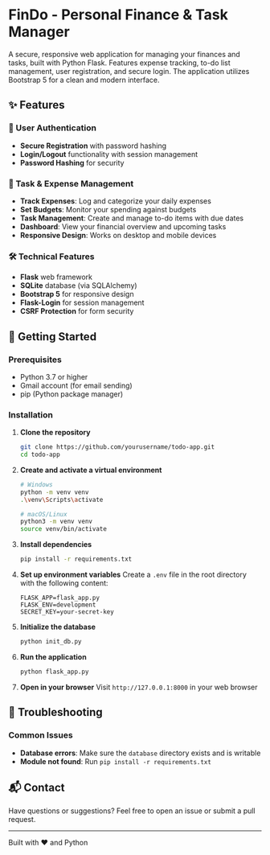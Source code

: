 # FinDo - Personal Finance & Task Manager

A secure, responsive web application for managing your finances and tasks, built with Python Flask. Features expense tracking, to-do list management, user registration, and secure login. The application utilizes Bootstrap 5 for a clean and modern interface.

## ✨ Features

### 🔐 User Authentication
- **Secure Registration** with password hashing
- **Login/Logout** functionality with session management
- **Password Hashing** for security

### 📝 Task & Expense Management
- **Track Expenses**: Log and categorize your daily expenses
- **Set Budgets**: Monitor your spending against budgets
- **Task Management**: Create and manage to-do items with due dates
- **Dashboard**: View your financial overview and upcoming tasks
- **Responsive Design**: Works on desktop and mobile devices

### 🛠️ Technical Features
- **Flask** web framework
- **SQLite** database (via SQLAlchemy)
- **Bootstrap 5** for responsive design
- **Flask-Login** for session management
- **CSRF Protection** for form security

## 🚀 Getting Started

### Prerequisites
- Python 3.7 or higher
- Gmail account (for email sending)
- pip (Python package manager)

### Installation

1. **Clone the repository**
   ```bash
   git clone https://github.com/yourusername/todo-app.git
   cd todo-app
   ```

2. **Create and activate a virtual environment**
   ```bash
   # Windows
   python -m venv venv
   .\venv\Scripts\activate
   
   # macOS/Linux
   python3 -m venv venv
   source venv/bin/activate
   ```

3. **Install dependencies**
   ```bash
   pip install -r requirements.txt
   ```

4. **Set up environment variables**
   Create a `.env` file in the root directory with the following content:
   ```
   FLASK_APP=flask_app.py
   FLASK_ENV=development
   SECRET_KEY=your-secret-key
   ```

5. **Initialize the database**
   ```bash
   python init_db.py
   ```

6. **Run the application**
   ```bash
   python flask_app.py
   ```

7. **Open in your browser**
   Visit `http://127.0.0.1:8000` in your web browser

## 🔧 Troubleshooting

### Common Issues
- **Database errors**: Make sure the `database` directory exists and is writable
- **Module not found**: Run `pip install -r requirements.txt`


## 📬 Contact
Have questions or suggestions? Feel free to open an issue or submit a pull request.

---
Built with ❤️ and Python
